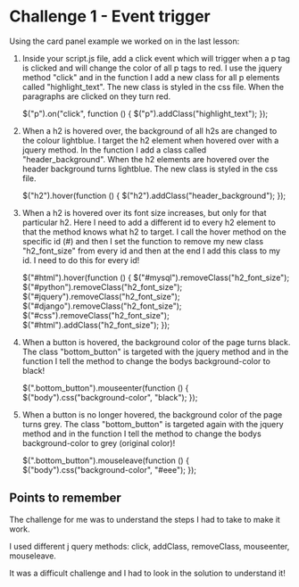# Challenge 1 - Event trigger

Using the card panel example we worked on in the last lesson:

1) Inside your script.js file, add a click event which will trigger when a p tag is clicked and will change the color of all p tags to red.
I use the jquery method "click" and in the function I add a new class for all p elements called "highlight_text". The new class is styled in the css file. When the paragraphs are clicked on they turn red.

    $("p").on("click", function () {
            $("p").addClass("highlight_text");
        });

2) When a h2 is hovered over, the background of all h2s are changed to the colour lightblue.
I target the h2 element when hovered over with a jquery method. In the function I add a class called "header_background". When the h2 elements are hovered over the header background turns lightblue. The new class is styled in the css file.

    $("h2").hover(function () {
        $("h2").addClass("header_background");
    });

3) When a h2 is hovered over its font size increases, but only for that particular h2.
Here I need to add a different id to every h2 element to that the method knows what h2 to target.
I call the hover method on the specific id (#) and then I set the function to remove my new class "h2_font_size" from every id and then at the end I add this class to my id. I need to do this for every id!

    $("#html").hover(function () {
            $("#mysql").removeClass("h2_font_size");
            $("#python").removeClass("h2_font_size");
            $("#jquery").removeClass("h2_font_size");
            $("#django").removeClass("h2_font_size");
            $("#css").removeClass("h2_font_size");
            $("#html").addClass("h2_font_size");
        });

4) When a button is hovered, the background color of the page turns black.
The class "bottom_button" is targeted with the jquery method and in the function I tell the method to change the bodys background-color to black!

    $(".bottom_button").mouseenter(function () {
            $("body").css("background-color", "black");
        });

5) When a button is no longer hovered, the background color of the page turns grey.
The class "bottom_button" is targeted again with the jquery method and in the function I tell the method to change the bodys background-color to grey (original color)!

    $(".bottom_button").mouseleave(function () {
        $("body").css("background-color", "#eee");
    });

## Points to remember

The challenge for me was to understand the steps I had to take to make it work.

I used different j query methods: click, addClass, removeClass, mouseenter, mouseleave.

It was a difficult challenge and I had to look in the solution to understand it!
